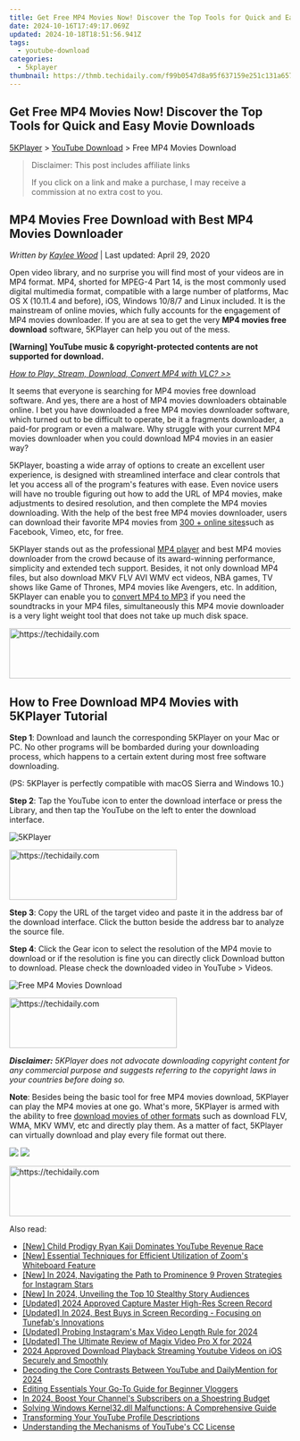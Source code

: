 ```yaml
---
title: Get Free MP4 Movies Now! Discover the Top Tools for Quick and Easy Movie Downloads
date: 2024-10-16T17:49:17.069Z
updated: 2024-10-18T18:51:56.941Z
tags:
  - youtube-download
categories:
  - 5kplayer
thumbnail: https://thmb.techidaily.com/f99b0547d8a95f637159e251c131a6578ae71b255445af767dc74d5fd38281e0.jpg
---
```


## Get Free MP4 Movies Now! Discover the Top Tools for Quick and Easy Movie Downloads

[5KPlayer](https://tools.techidaily.com/5kplayer/products/) \> [YouTube Download](https://tools.techidaily.com/5kplayer/youtube-download/) \> Free MP4 Movies Download 

>  Disclaimer: This post includes affiliate links
>
>  If you click on a link and make a purchase, I may receive a commission at no extra cost to you.
>

## MP4 Movies Free Download with Best MP4 Movies Downloader

 _Written by [Kaylee Wood](https://www.quora.com/profile/Amanda-Hu-21)_ | Last updated: April 29, 2020 

Open video library, and no surprise you will find most of your videos are in MP4 format. MP4, shorted for MPEG-4 Part 14, is the most commonly used digital multimedia format, compatible with a large number of platforms, Mac OS X (10.11.4 and before), iOS, Windows 10/8/7 and Linux included. It is the mainstream of online movies, which fully accounts for the engagement of MP4 movies downloader. If you are at sea to get the very **MP4 movies free download** software, 5KPlayer can help you out of the mess.

**\[Warning\] YouTube music & copyright-protected contents are not supported for download.**

_[How to Play, Stream, Download, Convert MP4 with VLC? >>](https://tools.techidaily.com/5kplayer/products/)_

It seems that everyone is searching for MP4 movies free download software. And yes, there are a host of MP4 movies downloaders obtainable online. I bet you have downloaded a free MP4 movies downloader software, which turned out to be difficult to operate, be it a fragments downloader, a paid-for program or even a malware. Why struggle with your current MP4 movies downloader when you could download MP4 movies in an easier way?

5KPlayer, boasting a wide array of options to create an excellent user experience, is designed with streamlined interface and clear controls that let you access all of the program's features with ease. Even novice users will have no trouble figuring out how to add the URL of MP4 movies, make adjustments to desired resolution, and then complete the MP4 movies downloading. With the help of the best free MP4 movies downloader, users can download their favorite MP4 movies from [300 + online sites](https://tools.techidaily.com/5kplayer/youtube-download/)such as Facebook, Vimeo, etc, for free.

5KPlayer stands out as the professional [MP4 player](https://tools.techidaily.com/5kplayer/video-music-player/) and best MP4 movies downloader from the crowd because of its award-winning performance, simplicity and extended tech support. Besides, it not only download MP4 files, but also download MKV FLV AVI WMV ect videos, NBA games, TV shows like Game of Thrones, MP4 movies like Avengers, etc. In addition, 5KPlayer can enable you to [convert MP4 to MP3](https://tools.techidaily.com/5kplayer/youtube-download/) if you need the soundtracks in your MP4 files, simultaneously this MP4 movie downloader is a very light weight tool that does not take up much disk space.

<!-- affiliate ads begin -->
<a href="https://appsumo.8odi.net/c/5597632/2105869/7443" target="_top" id="2105869">
  <img src="//a.impactradius-go.com/display-ad/7443-2105869" border="0" alt="https://techidaily.com" width="728" height="90"/>
</a>
<img height="0" width="0" src="https://appsumo.8odi.net/i/5597632/2105869/7443" style="position:absolute;visibility:hidden;" border="0" />
<!-- affiliate ads end -->

## How to Free Download MP4 Movies with 5KPlayer Tutorial

**Step 1**: Download and launch the corresponding 5KPlayer on your Mac or PC. No other programs will be bombarded during your downloading process, which happens to a certain extent during most free software downloading.

(PS: 5KPlayer is perfectly compatible with macOS Sierra and Windows 10.)

**Step 2**: Tap the YouTube icon to enter the download interface or press the Library, and then tap the YouTube on the left to enter the download interface.

![5KPlayer](https://www.5kplayer.com/youtube-download/img/youtube-0119-01.jpg) 

<!-- affiliate ads begin -->
<a href="https://aligracehair.sjv.io/c/5597632/1934138/19272" target="_top" id="1934138">
  <img src="//a.impactradius-go.com/display-ad/19272-1934138" border="0" alt="https://techidaily.com" width="300" height="90"/>
</a>
<img height="0" width="0" src="https://aligracehair.sjv.io/i/5597632/1934138/19272" style="position:absolute;visibility:hidden;" border="0" />
<!-- affiliate ads end -->

**Step 3**: Copy the URL of the target video and paste it in the address bar of the download interface. Click the button beside the address bar to analyze the source file.

**Step 4**: Click the Gear icon to select the resolution of the MP4 movie to download or if the resolution is fine you can directly click Download button to download. Please check the downloaded video in YouTube > Videos.

![Free MP4 Movies Download](https://www.5kplayer.com/youtube-download/img/5k-download-metacafe-video-yxt-050701.jpg) 

<!-- affiliate ads begin -->
<a href="https://aligracehair.sjv.io/c/5597632/1934288/19272" target="_top" id="1934288">
  <img src="//a.impactradius-go.com/display-ad/19272-1934288" border="0" alt="https://techidaily.com" width="300" height="90"/>
</a>
<img height="0" width="0" src="https://aligracehair.sjv.io/i/5597632/1934288/19272" style="position:absolute;visibility:hidden;" border="0" />
<!-- affiliate ads end -->

_**Disclaimer:** 5KPlayer does not advocate downloading copyright content for any commercial purpose and suggests referring to the copyright laws in your countries before doing so._

**Note**: Besides being the basic tool for free MP4 movies download, 5KPlayer can play the MP4 movies at one go. What's more, 5KPlayer is armed with the ability to free [download movies of other formats](https://tools.techidaily.com/5kplayer/youtube-download/) such as download FLV, WMA, MKV WMV, etc and directly play them. As a matter of fact, 5KPlayer can virtually download and play every file format out there.

[![](https://www.5kplayer.com/youtube-download/../button/freedownwhitewin.png)](https://tools.techidaily.com/5kplayer/products/) [![](https://www.5kplayer.com/youtube-download/../button/freedownbackmac.png)](https://tools.techidaily.com/5kplayer/products/)

<!-- affiliate ads begin -->
<a href="https://jalbum-affiliate-program.sjv.io/c/5597632/1838960/17916" target="_top" id="1838960">
  <img src="//a.impactradius-go.com/display-ad/17916-1838960" border="0" alt="https://techidaily.com" width="728" height="90"/>
</a>
<img height="0" width="0" src="https://jalbum-affiliate-program.sjv.io/i/5597632/1838960/17916" style="position:absolute;visibility:hidden;" border="0" />
<!-- affiliate ads end -->

<ins class="adsbygoogle"
     style="display:block"
     data-ad-format="autorelaxed"
     data-ad-client="ca-pub-7571918770474297"
     data-ad-slot="1223367746"></ins>

<ins class="adsbygoogle"
     style="display:block"
     data-ad-client="ca-pub-7571918770474297"
     data-ad-slot="8358498916"
     data-ad-format="auto"
     data-full-width-responsive="true"></ins>

<span class="atpl-alsoreadstyle">Also read:</span>
<div><ul>
<li><a href="https://youtube-blog.techidaily.com/hild-prodigy-ryan-kaji-dominates-youtube-revenue-race/"><u>[New] Child Prodigy Ryan Kaji Dominates YouTube Revenue Race</u></a></li>
<li><a href="https://remote-screen-capture.techidaily.com/new-essential-techniques-for-efficient-utilization-of-zooms-whiteboard-feature/"><u>[New] Essential Techniques for Efficient Utilization of Zoom's Whiteboard Feature</u></a></li>
<li><a href="https://article-tips.techidaily.com/new-in-2024-navigating-the-path-to-prominence-9-proven-strategies-for-instagram-stars/"><u>[New] In 2024, Navigating the Path to Prominence 9 Proven Strategies for Instagram Stars</u></a></li>
<li><a href="https://instagram-clips.techidaily.com/new-in-2024-unveiling-the-top-10-stealthy-story-audiences/"><u>[New] In 2024, Unveiling the Top 10 Stealthy Story Audiences</u></a></li>
<li><a href="https://desktop-recording.techidaily.com/updated-2024-approved-capture-master-high-res-screen-record/"><u>[Updated] 2024 Approved Capture Master High-Res Screen Record</u></a></li>
<li><a href="https://screen-sharing-recording.techidaily.com/updated-in-2024-best-buys-in-screen-recording-focusing-on-tunefabs-innovations/"><u>[Updated] In 2024, Best Buys in Screen Recording - Focusing on Tunefab's Innovations</u></a></li>
<li><a href="https://instagram-video-recordings.techidaily.com/updated-probing-instagrams-max-video-length-rule-for-2024/"><u>[Updated] Probing Instagram's Max Video Length Rule for 2024</u></a></li>
<li><a href="https://fox-glue.techidaily.com/updated-the-ultimate-review-of-magix-video-pro-x-for-2024/"><u>[Updated] The Ultimate Review of Magix Video Pro X for 2024</u></a></li>
<li><a href="https://youtube-video-recordings.techidaily.com/2024-approved-download-playback-streaming-youtube-videos-on-ios-securely-and-smoothly/"><u>2024 Approved Download Playback Streaming Youtube Videos on iOS Securely and Smoothly</u></a></li>
<li><a href="https://youtube-video-recordings.techidaily.com/decoding-the-core-contrasts-between-youtube-and-dailymention-for-2024/"><u>Decoding the Core Contrasts Between YouTube and DailyMention for 2024</u></a></li>
<li><a href="https://youtube-video-recordings.techidaily.com/editing-essentials-your-go-to-guide-for-beginner-vloggers/"><u>Editing Essentials Your Go-To Guide for Beginner Vloggers</u></a></li>
<li><a href="https://youtube-video-recordings.techidaily.com/in-2024-boost-your-channels-subscribers-on-a-shoestring-budget/"><u>In 2024, Boost Your Channel's Subscribers on a Shoestring Budget</u></a></li>
<li><a href="https://techno-recovery.techidaily.com/solving-windows-kernel32dll-malfunctions-a-comprehensive-guide/"><u>Solving Windows Kernel32.dll Malfunctions: A Comprehensive Guide</u></a></li>
<li><a href="https://youtube-video-recordings.techidaily.com/transforming-your-youtube-profile-descriptions/"><u>Transforming Your YouTube Profile Descriptions</u></a></li>
<li><a href="https://youtube-video-recordings.techidaily.com/understanding-the-mechanisms-of-youtubes-cc-license/"><u>Understanding the Mechanisms of YouTube's CC License</u></a></li>
</ul></div>

